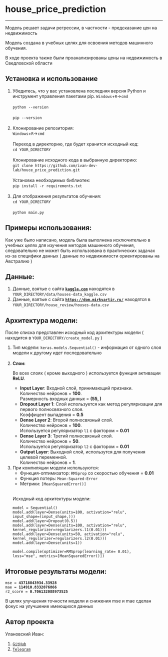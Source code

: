 <h1> house_price_prediction </h1>
<hr>
<p>Модель решает задачи регрессии, в частности - предсказание цен на недвижимость</p>
<p>Модель создана в учебных целях для освоения методов машинного обучения.</p>
<p>В ходе проекта также были проанализированы цены на недвижимость в Сведловской области</p>
<h2>Установка и использование</h2>
<ol>
<li>Убедитесь, что у вас установлена последняя версия Python и инструмент управления пакетами pip.
<code>Windows</code>+<code>R</code>-><code>cmd</code>
<br><br>
<code>python --version</code>
<br><br>
<code>pip --version</code>
</li>
<br>
<li>Клонирование репозитория:<br>
<code>Windows</code>+<code>R</code>-><code>cmd</code>
<br><br>
Переход в директорию, где будет хранится исходный код:<br>
<code>cd YOUR_DIRECTORY</code>
<br><br>
Клонирование исходного кода в выбранную директорию:<br>
<code>git clone https://github.com/ivan-dev-lab/houce_price_prediction.git</code>
<br><br>
Установка необходимых библиотек:<br>
<code>pip install -r requirements.txt</code></li>
<br>
<li>Для отображения результатов обучения:
<br>
<code>cd YOUR_DIRECTORY</code>
<br><br>
<code>python main.py</code></li>
</ol>
<h2>Примеры использования:</h2>
<p>Как уже было написано, модель была выполнена исключительно в учебных целях для изучения методов машинного обучения, следовательно не может быть использована в практических задачах из-за специфики данных ( данные по недвижимости ориентированы на Австралию )</p>
<h2>Данные:</h2>
<ol>
<li>Данные, взятые с сайта <b><code><a href="https://www.kaggle.com/datasets/shree1992/housedata?select=data.csv">kaggle.com</a></code></b> находятся в <code>YOUR_DIRECTORY/data/houses-data_kaggle.csv</code> </li>
<li>Данные, взятые с сайта <b><code><a href="https://dom.mirkvartir.ru/%D0%A1%D0%B2%D0%B5%D1%80%D0%B4%D0%BB%D0%BE%D0%B2%D1%81%D0%BA%D0%B0%D1%8F+%D0%BE%D0%B1%D0%BB%D0%B0%D1%81%D1%82%D1%8C/%D0%97%D0%B0%D0%B3%D0%BE%D1%80%D0%BE%D0%B4%D0%BD%D0%B0%D1%8F+%D0%BD%D0%B5%D0%B4%D0%B2%D0%B8%D0%B6%D0%B8%D0%BC%D0%BE%D1%81%D1%82%D1%8C/">https://dom.mirkvartir.ru/</a></code></b> находятся в <code>YOUR_DIRECTORY/house_review/houses-data.csv</code> </li>
</ol>
<h2>Архитектура модели:</h2>
<p>После списка представлен исходный код архитектуры модели ( находится в <code>YOUR_DIRECTORY/create_model.py</code> )</p>
<ol>
<li>Тип модели: <code>keras.models.Sequential()</code> - информация от одного слоя модели к другому идет последовательно</li>
<br>
<li><b>Слои:</b>
    <p>Во всех слоях ( кроме выходного ) используется функция активации <b>ReLU</b>.</p>
    <ul>
        <li><b>Input Layer</b>: Входной слой, принимающий признаки.<br>Количество нейронов = <b>100</b>.<br>Размерность входных данных = <b>(55, )</b> </li>
        <li><b>Dropout Layer 1</b>: Слой используется как метод регуляризации для первого полносвязного слоя.<br>Коэффицент выпадения = <b>0.5</b></li>
        <li><b>Dense Layer 2</b>: Второй полносвязный слой.<br>Количество нейронов = <b>100</b>.<br>Используется регуляризатор <code>l1</code> с фактором = <b>0.01</b></li>
        <li><b>Dense Layer 3</b>: Третий полносвязный слой.<br>Количество нейронов = <b>50</b>.<br>Используется регуляризатор <code>l2</code> с фактором = <b>0.01</b></li>
        <li><b>Output Layer</b>: Выходной слой, использутся для получения целевой переменной.<br>Количество нейронов = <b>1</b>.</li>
    </ul>
</li>
<li>При компиляции модели используются:
<ul>
    <li>Функция-оптимизатор: <code>RMSprop</code> со скоростью обучения = <b>0.01</b></li>
    <li>Функция потерь: <code>Mean-Squared-Error</code></li>
    <li>Метрики: <code>[MeanSquaredError()]</code></li>
</ul>
</li>
<br>
<p>Исходный код архитектуры модели:</p>

<code>model = Sequential()</code><br>
<code>model.add(layer=Dense(units=100, activation="relu", input_shape=(input_shape,)))</code><br>
<code>model.add(layer=Dropout(0.5))</code><br>
<code>model.add(layer=Dense(units=100, activation="relu", kernel_regularizer=regularizers.l1(0.01)))</code><br>
<code>model.add(layer=Dense(units=50, activation="relu", kernel_regularizer=regularizers.l2(0.01)))</code><br>
<code>model.add(layer=Dense(units=1))</code><br>

<code>model.compile(optimizer=RMSprop(learning_rate= 0.01), loss="mse", metrics=[MeanSquaredError()])</code>

</ol>
<h2>Итоговые результаты модели:</h2>
<code>mse = <b>43718843934.33928</b></code><br>
<code>mae = <b>114910.8332076866</b></code><br>
<code>r2_score = <b>0.706132088973525</b></code>

<p>В целях улучшения точности модели и снижения mse и mae сделан фокус на улучшение имеющихся данных</p>
<h2>Автор проекта</h2>
<p>Улановский Иван:</p>
<ol>
<li><code><a href="https://github.com/ivan-dev-lab">GitHub</a></code></li>
<li><code><a href="https://t.me/ivan_ne_chik06">Telegram</a></code></li>
</ol>
